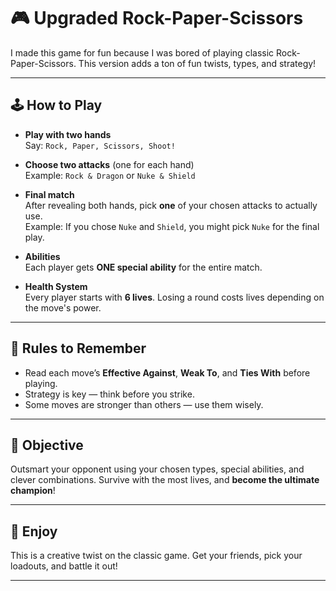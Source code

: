 # 🎮 Upgraded Rock-Paper-Scissors

I made this game for fun because I was bored of playing classic Rock-Paper-Scissors. This version adds a ton of fun twists, types, and strategy!

---

## 🕹️ How to Play

- **Play with two hands**  
  Say: `Rock, Paper, Scissors, Shoot!`
  
- **Choose two attacks** (one for each hand)  
  Example: `Rock & Dragon` or `Nuke & Shield`

- **Final match**  
  After revealing both hands, pick **one** of your chosen attacks to actually use.  
  Example: If you chose `Nuke` and `Shield`, you might pick `Nuke` for the final play.

- **Abilities**  
  Each player gets **ONE special ability** for the entire match.

- **Health System**  
  Every player starts with **6 lives**. Losing a round costs lives depending on the move's power.

---

## 📘 Rules to Remember

- Read each move’s **Effective Against**, **Weak To**, and **Ties With** before playing.
- Strategy is key — think before you strike.
- Some moves are stronger than others — use them wisely.

---

## 🧠 Objective

Outsmart your opponent using your chosen types, special abilities, and clever combinations. Survive with the most lives, and **become the ultimate champion**!

---

## 🥳 Enjoy

This is a creative twist on the classic game. Get your friends, pick your loadouts, and battle it out!

---

